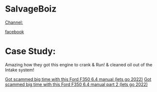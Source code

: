 # SalvageBoiz
[Channel:](https://www.youtube.com/channel/UCEhUBhCllFMrPtfqQPv8Y-g)

[facebook](https://www.facebook.com/salvageboiz)

# Case Study:
Amazing how they got this engine to crank & Run! & cleaned oil out of the Intake system!

[Got scammed big time with this Ford F350 6.4 manual (lets go 2022)](https://youtu.be/l9fb3_TK4VI)
[Got scammed big time with this Ford F350 6.4 manual part 2 (lets go 2022)](https://youtu.be/BIA43SIghIg)
